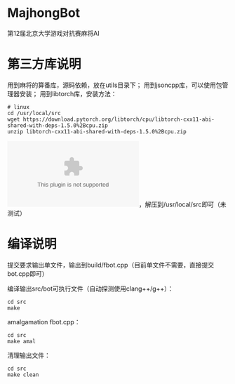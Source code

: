 # MajhongBot
第12届北京大学游戏对抗赛麻将AI

# 第三方库说明
用到麻将的算番库，源码依赖，放在utils目录下；
用到jsoncpp库，可以使用包管理器安装；
用到libtorch库，安装方法：

```shell
# linux
cd /usr/local/src
wget https://download.pytorch.org/libtorch/cpu/libtorch-cxx11-abi-shared-with-deps-1.5.0%2Bcpu.zip
unzip libtorch-cxx11-abi-shared-with-deps-1.5.0%2Bcpu.zip
```

![Mac OS 预编译包](https://download.pytorch.org/libtorch/cpu/libtorch-macos-1.5.0.zip)，解压到/usr/local/src即可（未测试）

# 编译说明
提交要求输出单文件，输出到build/fbot.cpp（目前单文件不需要，直接提交bot.cpp即可）

编译输出src/bot可执行文件（自动探测使用clang++/g++）：

```shell
cd src
make
```

amalgamation fbot.cpp：

```shell
cd src
make amal
```

清理输出文件：

```shell
cd src
make clean
```